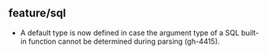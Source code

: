 ## feature/sql

* A default type is now defined in case the argument type of a SQL built-in
  function cannot be determined during parsing (gh-4415).
